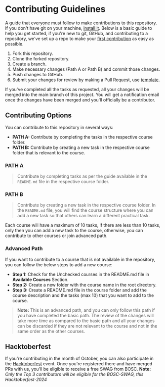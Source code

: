 # Contributing Guidelines

A guide that everyone must follow to make contributions to this repository. If you don't have git on your machine, [install it](https://docs.github.com/en/get-started/quickstart/set-up-git). Below is a basic guide to help you get started, if you're new to git, GitHub, and contributing to a repository, we've set up a repo to make your [first contribution](https://github.com/b0sc/first-contributions) as easy as possible.

1. Fork this repository.
1. Clone the forked repository.
1. Create a branch.
1. Make necessary changes (Path A or Path B) and commit those changes.
1. Push changes to GitHub.
1. Submit your changes for review by making a Pull Request, use [template](./docs/pull_request_template.md).

If you've completed all the tasks as requested, all your changes will be merged into the main branch of this project. You will get a notification email once the changes have been merged and you'll officially be a contributor.

## Contributing Options

You can contribute to this repository in several ways:

-   **PATH A:** Contribute by completing the tasks in the respective course folder.
-   **PATH B:** Contribute by creating a new task in the respective course folder that is relevant to the course.

### PATH A

> Contribute by completing tasks as per the guide available in the `README.md` file in the respective course folder.

### PATH B

> Contribute by creating a new task in the respective course folder. In the `README.md` file, you will find the course structure where you can add a new task so that others can learn a different practical task.

Each course will have a maximum of 10 tasks, if there are less than 10 tasks, only then you can add a new task to the course, otherwise, you can contribute to other courses or join advanced path.

### Advanced Path

If you want to contribute to a course that is not available in the repository, you can follow the below steps to add a new course:

-   **Step 1:** Check for the Unchecked courses in the README.md file in **Available Courses** Section.
-   **Step 2:** Create a new folder with the course name in the root directory.
-   **Step 3:** Create a README.md file in the course folder and add the course description and the tasks (max 10) that you want to add to the course.

> **Note:** This is an advanced path, and you can only follow this path if you have completed the basic path. The review of the changes will take more time as compared to the basic path and all your changes can be discarded if they are not relevant to the course and not in the same order as the other courses.

## Hacktoberfest

If you're contributing in the month of October, you can also participate in the [Hacktoberfest](https://hacktoberfest.com/) event. Once you're registered there and have merged PRs with us, you'll be eligible to receive a free SWAG from BOSC. **Note:** _Only the Top 3 contributors will be eligible for the BOSC-SWAG, this Hacktoberfest-2024_
